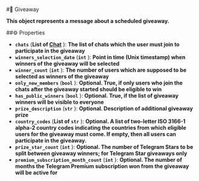#🔮 Giveaway

**This object represents a message about a scheduled giveaway.**

##⚙️ Properties

- **`chats`** (**List of [Chat](Chat.md)** ): **The list of chats which the user must join to participate in the giveaway**
- **`winners_selection_date`** (**`int`** ): **Point in time (Unix timestamp) when winners of the giveaway will be selected**
- **`winner_count`** (**`int`** ): **The number of users which are supposed to be selected as winners of the giveaway**
- **`only_new_members`** (**`bool`** ): **Optional. True, if only users who join the chats after the giveaway started should be eligible to win**
- **`has_public_winners`** (**`bool`** ): **Optional. True, if the list of giveaway winners will be visible to everyone**
- **`prize_description`** (**`str`** ): **Optional. Description of additional giveaway prize**
- **`country_codes`** (**List of `str`** ): **Optional. A list of two-letter ISO 3166-1 alpha-2 country codes indicating the countries from which eligible users for the giveaway must come. If empty, then all users can participate in the giveaway.**
- **`prize_star_count`** (**`int`** ): **Optional. The number of Telegram Stars to be split between giveaway winners; for Telegram Star giveaways only**
- **`premium_subscription_month_count`** (**`int`** ): **Optional. The number of months the Telegram Premium subscription won from the giveaway will be active for**

